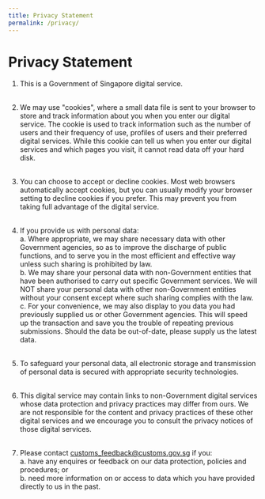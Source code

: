 ```yaml
---
title: Privacy Statement
permalink: /privacy/
---
```


# Privacy Statement

1.  This is a Government of Singapore digital service.<br><br>

2.	We may use "cookies", where a small data file is sent to your browser to store and track information about you when you enter our digital service. The cookie is used to track information such as the number of users and their frequency of use, profiles of users and their preferred digital services. While this cookie can tell us when you enter our digital services and which pages you visit, it cannot read data off your hard disk.<br><br>

3.	You can choose to accept or decline cookies. Most web browsers automatically accept cookies, but you can usually modify your browser setting to decline cookies if you prefer. This may prevent you from taking full advantage of the digital service.<br><br>

4.	If you provide us with personal data:<br>
    a.  Where appropriate, we may share necessary data with other Government agencies, so as to improve the discharge of public functions, and to serve you in the most efficient and effective way unless such sharing is prohibited by law.<br>
    b.  We may share your personal data with non-Government entities that have been authorised to carry out specific Government services. We will NOT share your personal data with other non-Government entities without your consent except where such sharing complies with the law.<br>
    c.  For your convenience, we may also display to you data you had previously supplied us or other Government agencies.  This will speed up the transaction and save you the trouble of repeating previous submissions. Should the data be out-of-date, please supply us the latest data.<br><br>

5.	To safeguard your personal data, all electronic storage and transmission of personal data is secured with appropriate security technologies.<br><br>

6.	This digital service may contain links to non-Government digital services whose data protection and privacy practices may differ from ours.  We are not responsible for the content and privacy practices of these other digital services and we encourage you to consult the privacy notices of those digital services.<br><br>

7.	Please contact [customs_feedback@customs.gov.sg](mailto:customs_feedback@customs.gov.sg) if you:<br>
    a.  have any enquires or feedback on our data protection, policies and procedures; or <br> 
    b.  need more information on or access to data which you have provided directly to us in the past.




